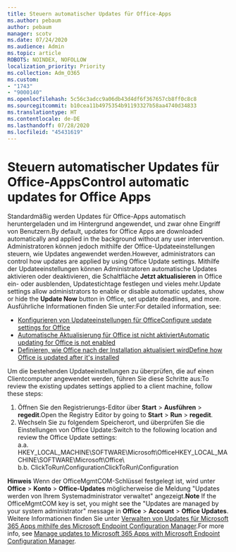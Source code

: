 ```yaml
---
title: Steuern automatischer Updates für Office-Apps
ms.author: pebaum
author: pebaum
manager: scotv
ms.date: 07/24/2020
ms.audience: Admin
ms.topic: article
ROBOTS: NOINDEX, NOFOLLOW
localization_priority: Priority
ms.collection: Adm_O365
ms.custom:
- "1743"
- "9000140"
ms.openlocfilehash: 5c56c3adcc9a06db43d4df6f367657cb8ff0c8c8
ms.sourcegitcommit: b10cea11b4975354b91193327b58aa4740d34833
ms.translationtype: HT
ms.contentlocale: de-DE
ms.lasthandoff: 07/28/2020
ms.locfileid: "45431619"
---
```

# <a name="control-automatic-updates-for-office-apps"></a><span data-ttu-id="a0f13-102">Steuern automatischer Updates für Office-Apps</span><span class="sxs-lookup"><span data-stu-id="a0f13-102">Control automatic updates for Office Apps</span></span>

<span data-ttu-id="a0f13-103">Standardmäßig werden Updates für Office-Apps automatisch heruntergeladen und im Hintergrund angewendet, und zwar ohne Eingriff von Benutzern.</span><span class="sxs-lookup"><span data-stu-id="a0f13-103">By default, updates for Office Apps are downloaded automatically and applied in the background without any user intervention.</span></span> <span data-ttu-id="a0f13-104">Administratoren können jedoch mithilfe der Office-Updateeinstellungen steuern, wie Updates angewendet werden.</span><span class="sxs-lookup"><span data-stu-id="a0f13-104">However, administrators can control how updates are applied by using Office Update settings.</span></span> <span data-ttu-id="a0f13-105">Mithilfe der Updateeinstellungen können Administratoren automatische Updates aktivieren oder deaktivieren, die Schaltfläche **Jetzt aktualisieren** in Office ein- oder ausblenden, Updatestichtage festlegen und vieles mehr.</span><span class="sxs-lookup"><span data-stu-id="a0f13-105">Update settings allow administrators to enable or disable automatic updates, show or hide the **Update Now** button in Office, set update deadlines, and more.</span></span> <span data-ttu-id="a0f13-106">Ausführliche Informationen finden Sie unter:</span><span class="sxs-lookup"><span data-stu-id="a0f13-106">For detailed information, see:</span></span>

- [<span data-ttu-id="a0f13-107">Konfigurieren von Updateeinstellungen für Office</span><span class="sxs-lookup"><span data-stu-id="a0f13-107">Configure update settings for Office</span></span>](https://docs.microsoft.com/deployoffice/configure-update-settings-for-office-365-proplus)  
- [<span data-ttu-id="a0f13-108">Automatische Aktualisierung für Office ist nicht aktiviert</span><span class="sxs-lookup"><span data-stu-id="a0f13-108">Automatic updating for Office is not enabled</span></span>](https://support.microsoft.com/help/2753538/automatic-updating-for-office-2013-and-office-2016-click-to-run-is-not)  
- [<span data-ttu-id="a0f13-109">Definieren, wie Office nach der Installation aktualisiert wird</span><span class="sxs-lookup"><span data-stu-id="a0f13-109">Define how Office is updated after it's installed</span></span>](https://docs.microsoft.com/deployoffice/configuration-options-for-the-office-2016-deployment-tool#updates-element)

<span data-ttu-id="a0f13-110">Um die bestehenden Updateeinstellungen zu überprüfen, die auf einen Clientcomputer angewendet werden, führen Sie diese Schritte aus:</span><span class="sxs-lookup"><span data-stu-id="a0f13-110">To review the existing updates settings applied to a client machine, follow these steps:</span></span>

1. <span data-ttu-id="a0f13-111">Öffnen Sie den Registrierungs-Editor über **Start** > **Ausführen** > **regedit**.</span><span class="sxs-lookup"><span data-stu-id="a0f13-111">Open the Registry Editor by going to **Start** > **Run** > **regedit**.</span></span>
2. <span data-ttu-id="a0f13-112">Wechseln Sie zu folgendem Speicherort, und überprüfen Sie die Einstellungen von Office Update:</span><span class="sxs-lookup"><span data-stu-id="a0f13-112">Switch to the following location and review the Office Update settings:</span></span>  
    <span data-ttu-id="a0f13-113">a.</span><span class="sxs-lookup"><span data-stu-id="a0f13-113">a.</span></span> <span data-ttu-id="a0f13-114">HKEY_LOCAL_MACHINE\SOFTWARE\Microsoft\Office</span><span class="sxs-lookup"><span data-stu-id="a0f13-114">HKEY_LOCAL_MACHINE\SOFTWARE\Microsoft\Office</span></span>\  
    <span data-ttu-id="a0f13-115">b.</span><span class="sxs-lookup"><span data-stu-id="a0f13-115">b.</span></span> <span data-ttu-id="a0f13-116">ClickToRun\Configuration</span><span class="sxs-lookup"><span data-stu-id="a0f13-116">ClickToRun\Configuration</span></span>

<span data-ttu-id="a0f13-117">**Hinweis** Wenn der OfficeMgmtCOM-Schlüssel festgelegt ist, wird unter **Office** > **Konto** > **Office-Updates** möglicherweise die Meldung "Updates werden von Ihrem Systemadministrator verwaltet" angezeigt.</span><span class="sxs-lookup"><span data-stu-id="a0f13-117">**Note**  If the OfficeMgmtCOM key is set, you might see the "Updates are managed by your system administrator" message in **Office** > **Account** > **Office Updates**.</span></span> <span data-ttu-id="a0f13-118">Weitere Informationen finden Sie unter [Verwalten von Updates für Microsoft 365 Apps mithilfe des Microsoft Endpoint Configuration Manager](https://docs.microsoft.com/deployoffice/manage-updates-to-office-365-proplus-with-system-center-configuration-manager#method-1-use-office-deployment-tool-to-enable-office-365-clients-to-receive-updates-from-configuration-manager).</span><span class="sxs-lookup"><span data-stu-id="a0f13-118">For more info, see [Manage updates to Microsoft 365 Apps with Microsoft Endpoint Configuration Manager](https://docs.microsoft.com/deployoffice/manage-updates-to-office-365-proplus-with-system-center-configuration-manager#method-1-use-office-deployment-tool-to-enable-office-365-clients-to-receive-updates-from-configuration-manager).</span></span>  